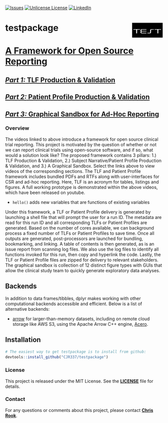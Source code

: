 <a id="readme-top"></a>

[![Issues][issues-shield]][issues-url]
[![Unlicense License][license-shield]][license-url]
[![LinkedIn][linkedin-shield]][linkedin-url]

# testpackage <a href="https://cjr337.github.io/testpackage"><img src="man/figures/logo.png" align="right" height="48" /></a>

# [A Framework for Open Source Reporting](https://youtu.be/aW86KAi5CX0)
## [*Part 1:* TLF Production & Validation](https://youtu.be/Fv7I7ThrhzU)
## [*Part 2:* Patient Profile Production & Validation](https://youtu.be/LMn1udcHiE4)
## [*Part 3:* Graphical Sandbox for Ad-Hoc Reporting](https://youtu.be/dJcI3-VXEas)

### Overview
The videos linked to above introduce a framework for open source clinical trial reporting.  This project is motivated by the question of whether or not we can report clinical trials using open-source software, and if so, what would a solution look like?  The proposed framework contains 3 pillars:  1.) TLF Production & Validation, 2.) Subject Narrative/Patient Profile Production & Validation, and 3.) A Graphical Sandbox.  Select the links above to view videos of the corresponding sections.  The TLF and Patient Profile framework includes bundled PDFs and RTFs along with user-interfaces for CSR and ad-hoc reporting.  Here, TLF is an acronym for tables, listings and figures.  A full working prototype is demonstrated within the above videos, which have been released on youtube.

- `hello()` adds new variables that are functions of existing variables

Under this framework, a TLF or Patient Profile delivery is generated by launching a shell file that will prompt the user for a run ID.  The metadata are read for this run ID and all corresponding TLFs or Patient Profiles are generated.  Based on the number of cores available, we can background process a fixed number of TLFs or Patient Profiles to save time.  Once all outputs are generated, post-processors are launched for bundling, bookmarking, and linking.  A table of contents is then generated, as is an issue report from scanning log files.  We also use the log files to identify all functions invoked for this run, then copy and hyperlink the code.  Lastly, the TLF or Patient Profile files are zipped for delivery to relevant stakeholders.  The graphical sandbox is collection of 12 distinct figure types with GUIs that allow the clinical study team to quickly generate exploratory data analyses.

## Backends

In addition to data frames/tibbles, dplyr makes working with other
computational backends accessible and efficient. Below is a list of
alternative backends:

- [arrow](https://arrow.apache.org/docs/r/) for larger-than-memory
  datasets, including on remote cloud storage like AWS S3, using the
  Apache Arrow C++ engine,
  [Acero](https://arrow.apache.org/docs/cpp/streaming_execution.html).

## Installation

``` r
# The easiest way to get testpackage is to install from github:
devtools::install_github("CJR337/testpackage")
```

### License

This project is released under the MIT License. See the **[LICENSE](docs/LICENSE-text.md)** file for details.

### Contact

For any questions or comments about this project, please contact **[Chris Rook](mailto:cr883296@gmail.com?subject=[GitHub]%20Source%20Chris%20Rook)**.

<!-- MARKDOWN LINKS & IMAGES -->
<!-- https://www.markdownguide.org/basic-syntax/#reference-style-links -->
[issues-shield]: https://img.shields.io/github/issues/CJR337/testpackage.svg?style=for-the-badge
[issues-url]: https://github.com/CJR337/testpackage/issues
[license-shield]: https://img.shields.io/github/license/CJR337/testpackage.svg?style=for-the-badge
[license-url]: https://github.com/CJR337/testpackage/docs/LICENSE-text.md
[linkedin-shield]: https://img.shields.io/badge/-LinkedIn-black.svg?style=for-the-badge&logo=linkedin&colorB=555
[linkedin-url]: https://linkedin.com/in/christopher-rook-princeton/
